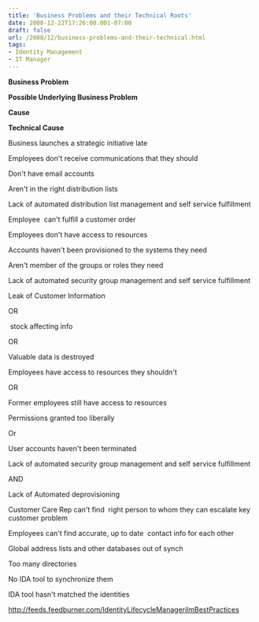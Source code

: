```yaml
---
title: 'Business Problems and their Technical Roots'
date: 2008-12-22T17:26:00.001-07:00
draft: false
url: /2008/12/business-problems-and-their-technical.html
tags: 
- Identity Management
- IT Manager
---
```


**Business Problem**

**Possible Underlying Business Problem**

**Cause**

**Technical Cause**

Business launches a strategic initiative late

Employees don't receive communications that they should

Don't have email accounts

Aren't in the right distribution lists

Lack of automated distribution list management and self service fulfillment

Employee  can't fulfill a customer order

Employees don't have access to resources

Accounts haven't been provisioned to the systems they need

Aren't member of the groups or roles they need

Lack of automated security group management and self service fulfillment

Leak of Customer Information

OR

 stock affecting info

OR

Valuable data is destroyed

Employees have access to resources they shouldn't

OR

Former employees still have access to resources

Permissions granted too liberally

Or

User accounts haven't been terminated

Lack of automated security group management and self service fulfillment

AND

Lack of Automated deprovisioning

Customer Care Rep can't find  right person to whom they can escalate key customer problem

Employees can't find accurate, up to date  contact info for each other

Global address lists and other databases out of synch

Too many directories

No IDA tool to synchronize them

IDA tool hasn't matched the identities

http://feeds.feedburner.com/IdentityLifecycleManagerilmBestPractices